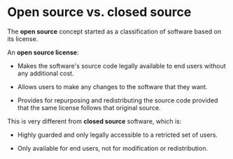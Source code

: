 <!-- #region -->
# Open source vs. closed source

The **open source** concept started as a classification of software based on its license.

An **open source license**:

* Makes the software's source code legally available to end users without any additional cost.

* Allows users to make any changes to the software that they want.

* Provides for repurposing and redistributing the source code provided that the same license follows that original source.

This is very different from **closed source** software, which is:

* Highly guarded and only legally accessible to a retricted set of users.

* Only available for end users, not for modification or redistribution.

<br/>

<!-- #endregion -->
